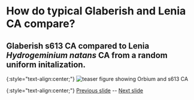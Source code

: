 # How do typical Glaberish and Lenia CA compare?

## Glaberish s613 CA compared to Lenia _Hydrogeminium natans_ CA from a random uniform initalization.

{:style="text-align:center;"}
![teaser figure showing Orbium and s613 CA](https://raw.githubusercontent.com/riveSunder/yuca/master/assets/glaberish/random_init_s613_gem.gif)

{:style="text-align:center;"}
[Previous slide](https://rivesunder.github.io/yuca/g_slide_008) -- [Next slide](https://rivesunder.github.io/yuca/g_slide_010a)
